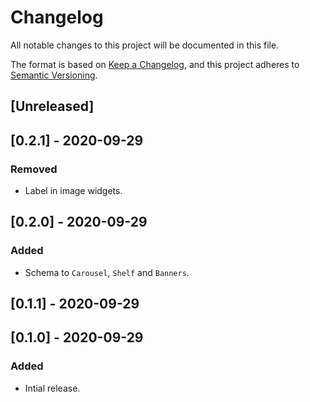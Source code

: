 # Changelog

All notable changes to this project will be documented in this file.

The format is based on [Keep a Changelog](https://keepachangelog.com/en/1.0.0/),
and this project adheres to [Semantic Versioning](https://semver.org/spec/v2.0.0.html).

## [Unreleased]

## [0.2.1] - 2020-09-29
### Removed
- Label in image widgets.

## [0.2.0] - 2020-09-29
### Added
- Schema to `Carousel`, `Shelf` and `Banners`.

## [0.1.1] - 2020-09-29

## [0.1.0] - 2020-09-29
### Added
- Intial release.
